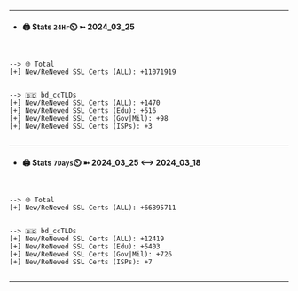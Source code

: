 

---
- #### 🖨️ **Stats** `24Hr`⏲️ ➼ 2024_03_25
```console


--> 🌐 Total
[+] New/ReNewed SSL Certs (ALL): +11071919


--> 🇧🇩 bd_ccTLDs
[+] New/ReNewed SSL Certs (ALL): +1470
[+] New/ReNewed SSL Certs (Edu): +516
[+] New/ReNewed SSL Certs (Gov|Mil): +98
[+] New/ReNewed SSL Certs (ISPs): +3


```

---
- #### 🖨️ **Stats** `7Days`⏲️ ➼ 2024_03_25 <--> 2024_03_18
```console


--> 🌐 Total
[+] New/ReNewed SSL Certs (ALL): +66895711


--> 🇧🇩 bd_ccTLDs
[+] New/ReNewed SSL Certs (ALL): +12419
[+] New/ReNewed SSL Certs (Edu): +5403
[+] New/ReNewed SSL Certs (Gov|Mil): +726
[+] New/ReNewed SSL Certs (ISPs): +7


```

---

